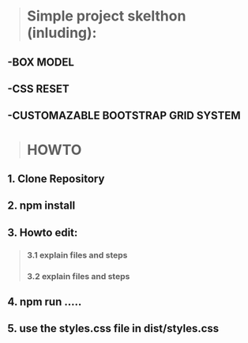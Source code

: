 ># Simple project skelthon (inluding):

## -BOX MODEL
## -CSS RESET
## -CUSTOMAZABLE BOOTSTRAP GRID SYSTEM

># HOWTO

## 1. Clone Repository
## 2. npm install
## 3. Howto edit:
  >### 3.1 explain files and steps
  >### 3.2 explain files and steps
## 4. npm run .....
## 5. use the styles.css file in dist/styles.css
